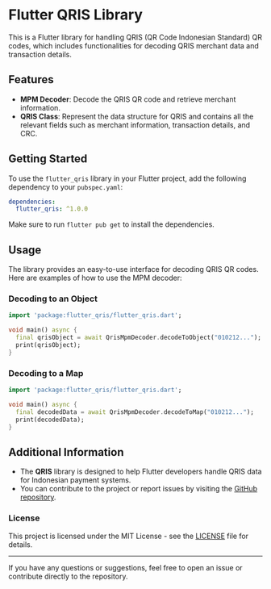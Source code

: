 # Flutter QRIS Library

This is a Flutter library for handling QRIS (QR Code Indonesian Standard) QR codes, which includes functionalities for decoding QRIS merchant data and transaction details.

## Features

- **MPM Decoder**: Decode the QRIS QR code and retrieve merchant information.
- **QRIS Class**: Represent the data structure for QRIS and contains all the relevant fields such as merchant information, transaction details, and CRC.

## Getting Started

To use the `flutter_qris` library in your Flutter project, add the following dependency to your `pubspec.yaml`:

```yaml
dependencies:
  flutter_qris: ^1.0.0
```

Make sure to run `flutter pub get` to install the dependencies.

## Usage

The library provides an easy-to-use interface for decoding QRIS QR codes. Here are examples of how to use the MPM decoder:

### Decoding to an Object

```dart
import 'package:flutter_qris/flutter_qris.dart';

void main() async {
  final qrisObject = await QrisMpmDecoder.decodeToObject("010212...");
  print(qrisObject);
}
```

### Decoding to a Map

```dart
import 'package:flutter_qris/flutter_qris.dart';

void main() async {
  final decodedData = await QrisMpmDecoder.decodeToMap("010212...");
  print(decodedData);
}
```

## Additional Information

- The **QRIS** library is designed to help Flutter developers handle QRIS data for Indonesian payment systems.
- You can contribute to the project or report issues by visiting the [GitHub repository](https://github.com/RohmanBenyRiyanto/qris).
<!-- - For more detailed documentation, please refer to the [official QRIS guidelines](https://www.flutter_qris-indonesia.com/). -->

### License

This project is licensed under the MIT License - see the [LICENSE](LICENSE) file for details.

---

If you have any questions or suggestions, feel free to open an issue or contribute directly to the repository.
